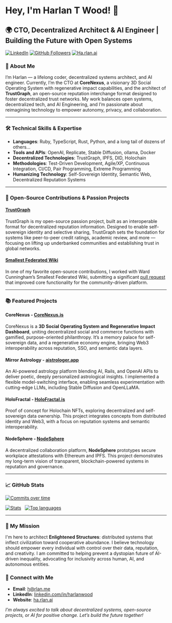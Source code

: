 # Hey, I'm Harlan T Wood! 👾

## 🌍 CTO, Decentralized Architect & AI Engineer | Building the Future with Open Systems

[![LinkedIn](https://img.shields.io/badge/-LinkedIn-blue?style=flat&logo=Linkedin&logoColor=white)](https://www.linkedin.com/in/harlanwood/)
[![GitHub Followers](https://img.shields.io/github/followers/harlantwood?label=Follow&style=social)](https://github.com/harlantwood)
[![Ha.rlan.ai](https://img.shields.io/badge/-Website-brightgreen?style=flat&logo=appveyor)](https://ha.rlan.ai/)

### 🌠 About Me

I’m Harlan — a lifelong coder, decentralized systems architect, and AI engineer. Currently, I’m the CTO at **CoreNexus**, a visionary 3D Social Operating System with regenerative impact capabilities, and the architect of **TrustGraph**, an open-source reputation interchange format designed to foster decentralized trust networks. My work balances open systems, decentralized tech, and AI Engineering, and I’m passionate about reimagining technology to empower autonomy, privacy, and collaboration.

---

### 🛠 Technical Skills & Expertise

- **Languages**: Ruby, TypeScript, Rust, Python, and a long tail of dozens of others...
- **Tools and APIs**: OpenAI, Replicate, Stable Diffusion, ollama, Docker
- **Decentralized Technologies**: TrustGraph, IPFS, DID, Holochain
- **Methodologies**: Test-Driven Development, Agile/XP, Continuous Integration, CI/CD, Pair Programming, Extreme Programming
- **Humanizing Technology**: Self-Sovereign Identity, Semantic Web, Decentralized Reputation Systems

---

### 🌌 Open-Source Contributions & Passion Projects

#### **[TrustGraph](https://github.com/trustgraph/trustgraph)**
TrustGraph is my open-source passion project, built as an interoperable format for decentralized reputation information. Designed to enable self-sovereign identity and selective sharing, TrustGraph sets the foundation for systems like peer-to-peer credit ratings, academic review, and more — focusing on lifting up underbanked communities and establishing trust in global networks.

#### **[Smallest Federated Wiki](https://github.com/WardCunningham/Smallest-Federated-Wiki/pull/204)**
In one of my favorite open-source contributions, I worked with Ward Cunningham’s Smallest Federated Wiki, submitting a significant [pull request](https://github.com/WardCunningham/Smallest-Federated-Wiki/pull/204) that improved core functionality for the community-driven platform.

---

### 📚 Featured Projects

#### **CoreNexus** - [CoreNexus.is](https://CoreNexus.is)
CoreNexus is a **3D Social Operating System and Regenerative Impact Dashboard**, uniting decentralized social and commerce functions with gamified, purpose-oriented philanthropy. It’s a memory palace for self-sovereign data, and a regenerative economy engine, bringing Web3 interoperability across reputation, SSO, and semantic data layers.

#### **Mirror Astrology** - [aistrologer.app](https://aistrologer.app)
An AI-powered astrology platform blending AI, Rails, and OpenAI APIs to deliver poetic, deeply personalized astrological insights. I implemented a flexible model-switching interface, enabling seamless experimentation with cutting-edge LLMs, including Stable Diffusion and OpenLLaMA.

#### **HoloFractal** - [HoloFractal.is](https://HoloFractal.is)
Proof of concept for Holochain NFTs, exploring decentralized and self-sovereign data ownership. This project integrates concepts from distributed identity and Web3, with a focus on reputation systems and semantic interoperability.

#### **NodeSphere** - [NodeSphere](https://github.com/harlantwood/NodeSphere)
A decentralized collaboration platform, **NodeSphere** prototypes secure workplace attestations with Ethereum and IPFS. This project demonstrates my long-term vision of transparent, blockchain-powered systems in reputation and governance.

---

### 📈 GitHub Stats

[![Commits over time](http://github-profile-summary-cards.vercel.app/api/cards/profile-details?username=harlantwood&theme=nord_dark)](https://github.com/harlantwood)

[![Stats](http://github-profile-summary-cards.vercel.app/api/cards/stats?username=harlantwood&theme=nord_dark)](https://github.com/harlantwood) <img src="https://img.spacergif.org/spacer.gif" width="4" height="1"> [![Top languages](http://github-profile-summary-cards.vercel.app/api/cards/most-commit-language?username=harlantwood&theme=nord_dark)](https://github.com/harlantwood)

---

### 🔭 My Mission

I'm here to architect **Enlightened Structures**: distributed systems that inflect civilization toward cooperative abundance. I believe technology should empower every individual with control over their data, reputation, and creativity. I am committed to helping prevent a dystopian future of AI-driven inequality, advocating for inclusivity across human, AI, and autonomous entities.

### 💬 Connect with Me

- **Email**: [h@rlan.me](mailto:h@rlan.me)
- **LinkedIn**: [linkedin.com/in/harlanwood](https://www.linkedin.com/in/harlanwood/)
- **Website**: [ha.rlan.ai](https://ha.rlan.ai/)

*I’m always excited to talk about decentralized systems, open-source projects, or AI for positive change. Let’s build the future together!*
